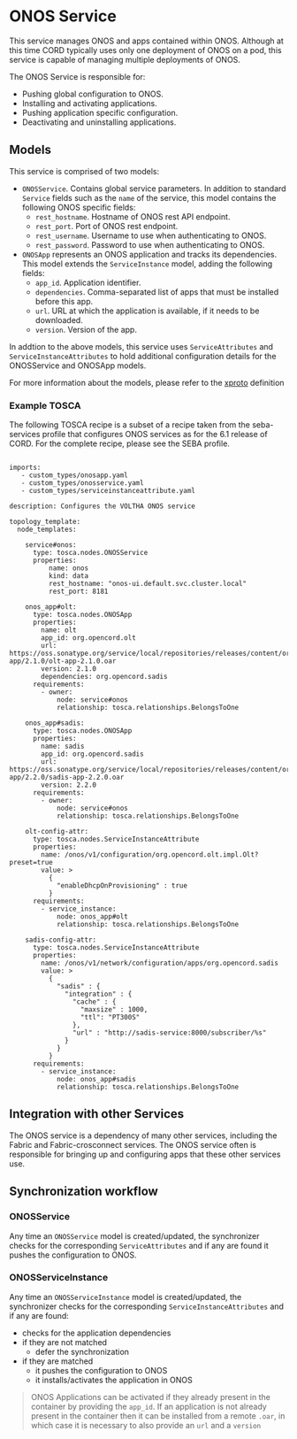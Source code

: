 # ONOS Service

This service manages ONOS and apps contained within ONOS. Although at this time CORD typically uses only one deployment of ONOS on a pod, this service is capable of managing multiple deployments of ONOS.

The ONOS Service is responsible for:

- Pushing global configuration to ONOS.
- Installing and activating applications.
- Pushing application specific configuration.
- Deactivating and uninstalling applications.

## Models

This service is comprised of two models:

- `ONOSService`. Contains global service parameters. In addition to standard `Service` fields such as the `name` of the service, this model contains the following ONOS specific fields:
  - `rest_hostname`. Hostname of ONOS rest API endpoint.
  - `rest_port`. Port of ONOS rest endpoint.
  - `rest_username`. Username to use when authenticating to ONOS.
  - `rest_password`. Password to use when authenticating to ONOS.
- `ONOSApp` represents an ONOS application and tracks its dependencies. This model extends the `ServiceInstance` model, adding the following fields:
  - `app_id`. Application identifier.
  - `dependencies`. Comma-separated list of apps that must be installed before this app.
  - `url`. URL at which the application is available, if it needs to be downloaded.
  - `version`. Version of the app.

In addtion to the above models, this service uses `ServiceAttributes` and
`ServiceInstanceAttributes` to hold additional configuration details for the
ONOSService and ONOSApp models.

For more information about the models, please refer to the
[xproto](https://github.com/opencord/onos-service/blob/master/xos/synchronizer/models/onos.xproto) definition

### Example TOSCA

The following TOSCA recipe is a subset of a recipe taken from the seba-services profile that configures ONOS services as for the 6.1 release of CORD. For the complete recipe, please see the SEBA profile.

```tosca_definitions_version: tosca_simple_yaml_1_0

imports:
   - custom_types/onosapp.yaml
   - custom_types/onosservice.yaml
   - custom_types/serviceinstanceattribute.yaml

description: Configures the VOLTHA ONOS service

topology_template:
  node_templates:

    service#onos:
      type: tosca.nodes.ONOSService
      properties:
          name: onos
          kind: data
          rest_hostname: "onos-ui.default.svc.cluster.local"
          rest_port: 8181

    onos_app#olt:
      type: tosca.nodes.ONOSApp
      properties:
        name: olt
        app_id: org.opencord.olt
        url: https://oss.sonatype.org/service/local/repositories/releases/content/org/opencord/olt-app/2.1.0/olt-app-2.1.0.oar
        version: 2.1.0
        dependencies: org.opencord.sadis
      requirements:
        - owner:
            node: service#onos
            relationship: tosca.relationships.BelongsToOne

    onos_app#sadis:
      type: tosca.nodes.ONOSApp
      properties:
        name: sadis
        app_id: org.opencord.sadis
        url: https://oss.sonatype.org/service/local/repositories/releases/content/org/opencord/sadis-app/2.2.0/sadis-app-2.2.0.oar
        version: 2.2.0
      requirements:
        - owner:
            node: service#onos
            relationship: tosca.relationships.BelongsToOne

    olt-config-attr:
      type: tosca.nodes.ServiceInstanceAttribute
      properties:
        name: /onos/v1/configuration/org.opencord.olt.impl.Olt?preset=true
        value: >
          {
            "enableDhcpOnProvisioning" : true
          }
      requirements:
        - service_instance:
            node: onos_app#olt
            relationship: tosca.relationships.BelongsToOne

    sadis-config-attr:
      type: tosca.nodes.ServiceInstanceAttribute
      properties:
        name: /onos/v1/network/configuration/apps/org.opencord.sadis
        value: >
          {
            "sadis" : {
              "integration" : {
                "cache" : {
                  "maxsize" : 1000,
                  "ttl": "PT300S"
                },
                "url" : "http://sadis-service:8000/subscriber/%s"
              }
            }
          }
      requirements:
        - service_instance:
            node: onos_app#sadis
            relationship: tosca.relationships.BelongsToOne
```

## Integration with other Services

The ONOS service is a dependency of many other services, including the Fabric and Fabric-crosconnect services. The ONOS service often is responsible for bringing up and configuring apps that these other services use.

## Synchronization workflow

### ONOSService

Any time an `ONOSService` model is created/updated, the synchronizer checks
for the corresponding `ServiceAttributes` and if any are found it pushes the configuration to ONOS.

### ONOSServiceInstance

Any time an `ONOSServiceInstance` model is created/updated, the synchronizer checks
for the corresponding `ServiceInstanceAttributes` and if any are found:

- checks for the application dependencies
- if they are not matched
    - defer the synchronization
- if they are matched
    - it pushes the configuration to ONOS
    - it installs/activates the application in ONOS

> ONOS Applications can be activated if they already present in the container
> by providing the `app_id`. If an application is not already present in the
> container then it can be installed from a remote `.oar`,
> in which case it is necessary to also provide an `url` and a `version`
